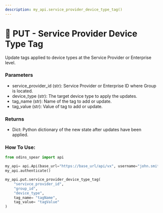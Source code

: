 ```yaml
---
description: my_api.service_provider_device_type_tag()
---
```


# 🎐 PUT - Service Provider Device Type Tag

Update tags applied to device types at the Service Provider or Enterprise level.

### Parameters&#x20;

* service\_provider\_id (str): Service Provider or Enterprise ID where Group is located.&#x20;
* device\_type (str): The target device type to apply the updates.&#x20;
* tag\_name (str): Name of the tag to add or update.&#x20;
* tag\_value (str): Value of tag to add or update.

### Returns

* Dict: Python dictionary of the new state after updates have been applied.

### How To Use:

```python
from odins_spear import api

my_api= api.Api(base_url="https://base_url/api/vx", username="john.smith", password="ODIN_INSTANCE_1")
my_api.authenticate()

my_api.put.service_provider_device_type_tag(
    "servivce_provider_id",
    "group_id",
    "device_type",
    tag_name= "tagName",
    tag_value= "tagValue"
)
```
